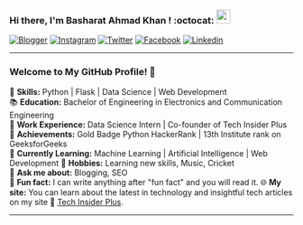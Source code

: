 ### Hi there, I'm Basharat Ahmad Khan <Termux/>! :octocat: <img src="https://media.giphy.com/media/hvRJCLFzcasrR4ia7z/giphy.gif" width="25px">

[![Blogger](https://img.shields.io/badge/-blogger-222222?style=flat-square&logo=blogger&logoColor=white&link=https://www.techinsiderplus.com)](https://www.techinsiderplus.com)
[![Instagram](https://img.shields.io/badge/Instagram-222222?&style=flat-square&logo=instagram&logoColor=pink&link=https://www.instagram.com/khanbasharat3a1)](https://www.instagram.com/khanbasharat3a1)
[![Twitter](https://img.shields.io/badge/-twitter-222222?style=flat-square&logo=twitter&logoColor=white&link=https://x.com/KhanBasharat3a1)](https://x.com/KhanBasharat3a1)
[![Facebook](https://img.shields.io/badge/Facebook-222222?&style=flat-square&logo=facebook&logoColor=white&link=https://www.facebook.com/khanbasharat3a1)](https://www.facebook.com/khanbasharat3a1)
[![Linkedin](https://img.shields.io/badge/-LinkedIn-222222?style=flat-square&logo=Linkedin&logoColor=white&link=https://www.linkedin.com/in/khanbasharat/)](https://www.linkedin.com/in/khanbasharat/)


---------------------------------------------------------------------------------------------------------------------------------------------------------------------------------
<!-- credits for gif https://giphy.com/izmiragency -->



### Welcome to My GitHub Profile! 👋

🔧 **Skills:** Python | Flask | Data Science | Web Development  
📚 **Education:** Bachelor of Engineering in Electronics and Communication Engineering  
💼 **Work Experience:** Data Science Intern | Co-founder of Tech Insider Plus  
🥇 **Achievements:** Gold Badge Python HackerRank | 13th Institute rank on GeeksforGeeks  
🌱 **Currently Learning:** Machine Learning | Artificial Intelligence | Web Development 
🎨 **Hobbies:** Learning new skills, Music, Cricket  
💬 **Ask me about:** Blogging, SEO  
🤪 **Fun fact:** I can write anything after "fun fact" and you will read it.
🌐 **My site:** You can learn about the latest in technology and insightful tech articles on my site 🔗 [Tech Insider Plus](https://www.techinsiderplus.com).

---

